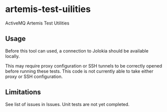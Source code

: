 # artemis-test-uilities
ActiveMQ Artemis Test Utilities

## Usage

Before this tool can used, a connection to Jolokia should be available locally.

This may require proxy configuration or SSH tunnels to be correctly opened before running these tests.  This code is not currently able to take either proxy or SSH configuration.

## Limitations

See list of issues in Issues.  Unit tests are not yet completed.
